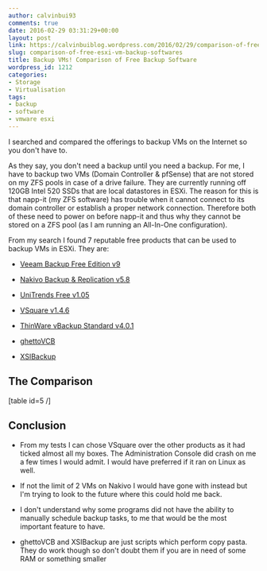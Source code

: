 ```yaml
---
author: calvinbui93
comments: true
date: 2016-02-29 03:31:29+00:00
layout: post
link: https://calvinbuiblog.wordpress.com/2016/02/29/comparison-of-free-esxi-vm-backup-softwares/
slug: comparison-of-free-esxi-vm-backup-softwares
title: Backup VMs! Comparison of Free Backup Software
wordpress_id: 1212
categories:
- Storage
- Virtualisation
tags:
- backup
- software
- vmware esxi
---
```


I searched and compared the offerings to backup VMs on the Internet so you don't have to.

<!-- more -->

As they say, you don't need a backup until you need a backup. For me, I have to backup two VMs (Domain Controller & pfSense) that are not stored on my ZFS pools in case of a drive failure. They are currently running off 120GB Intel 520 SSDs that are local datastores in ESXi. The reason for this is that napp-it (my ZFS software) has trouble when it cannot connect to its domain controller or establish a proper network connection. Therefore both of these need to power on before napp-it and thus why they cannot be stored on a ZFS pool (as I am running an All-In-One configuration).

From my search I found 7 reputable free products that can be used to backup VMs in ESXi. They are:



 	
  * [Veeam Backup Free Edition v9](https://www.veeam.com/virtual-machine-backup-solution-free.html)

 	
  * [Nakivo Backup & Replication v5.8](http://www.nakivo.com/en/NAKIVO-Backup-and-Replication-Free-Edition.html)

 	
  * [UniTrends Free v1.05](http://www.unitrends.com/)

 	
  * [VSquare v1.4.6](http://www.vsquarebackup.com/)

 	
  * [ThinWare vBackup Standard v4.0.1](http://www.thinware.net/Default.aspx)

 	
  * [ghettoVCB](https://github.com/lamw/ghettoVCB)

 	
  * [XSIBackup](http://sourceforge.net/projects/xsibackup/)




## The Comparison


[table id=5 /]




## Conclusion





 	
  * From my tests I can chose VSquare over the other products as it had ticked almost all my boxes. The Administration Console did crash on me a few times I would admit. I would have preferred if it ran on Linux as well.

 	
  * If not the limit of 2 VMs on Nakivo I would have gone with instead but I'm trying to look to the future where this could hold me back.

 	
  * I don't understand why some programs did not have the ability to manually schedule backup tasks, to me that would be the most important feature to have.

 	
  * ghettoVCB and XSIBackup are just scripts which perform copy pasta. They do work though so don't doubt them if you are in need of some RAM or something smaller


